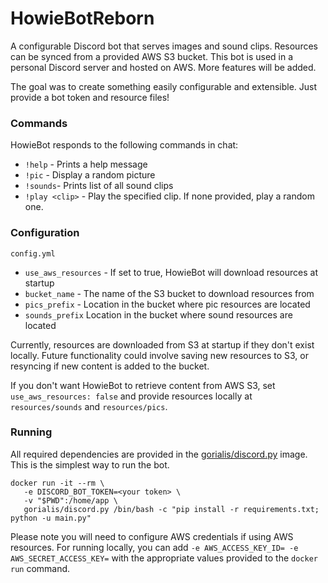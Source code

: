 # HowieBotReborn

A configurable Discord bot that serves images and sound clips. Resources can be synced from a provided
AWS S3 bucket. This bot is used in a personal Discord server and hosted on AWS. More features will be added.

The goal was to create something easily configurable and extensible. Just provide a bot token and resource files! 

### Commands

HowieBot responds to the following commands in chat:
- `!help` - Prints a help message
- `!pic` - Display a random picture
- `!sounds`- Prints list of all sound clips
- `!play <clip>` - Play the specified clip. If none provided, play a random one.

### Configuration

`config.yml`
-  `use_aws_resources` - If set to true, HowieBot will download resources at startup
-  `bucket_name` - The name of the S3 bucket to download resources from
-  `pics_prefix` - Location in the bucket where pic resources are located
-  `sounds_prefix` Location in the bucket where sound resources are located

Currently, resources are downloaded from S3 at startup if they don't exist locally. Future functionality could 
involve saving new resources to S3, or resyncing if new content is added to the bucket.

If you don't want HowieBot to retrieve content from AWS S3, set `use_aws_resources: false` and provide resources
locally at `resources/sounds` and `resources/pics`.

### Running

All required dependencies are provided in the [gorialis/discord.py](https://hub.docker.com/r/gorialis/discord.py/) image. This is the 
simplest way to run the bot.

```
docker run -it --rm \
   -e DISCORD_BOT_TOKEN=<your token> \
   -v "$PWD":/home/app \
   gorialis/discord.py /bin/bash -c "pip install -r requirements.txt; python -u main.py"
```

Please note you will need to configure AWS credentials if using AWS resources. For running locally, you can add 
`-e AWS_ACCESS_KEY_ID= -e AWS_SECRET_ACCESS_KEY=` with the appropriate values provided to the `docker run` command.